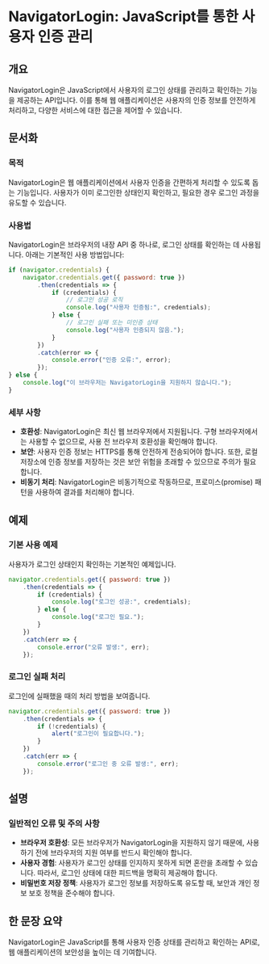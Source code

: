 <!--
Meta Description: # NavigatorLogin: JavaScript를 통한 사용자 인증 관리 ## 개요 NavigatorLogin은 JavaScript에서 사용자의 로그인 상태를 관리하고 확인하는 기능을 제공하는 API입니다. 이를 통해 웹 애플리케이션은 사용자의 인증 정보를 안전하게...
Meta Keywords: 로그인, credentials, console, 사용자, navigatorlogin은
-->

# NavigatorLogin: JavaScript를 통한 사용자 인증 관리

## 개요
NavigatorLogin은 JavaScript에서 사용자의 로그인 상태를 관리하고 확인하는 기능을 제공하는 API입니다. 이를 통해 웹 애플리케이션은 사용자의 인증 정보를 안전하게 처리하고, 다양한 서비스에 대한 접근을 제어할 수 있습니다.

## 문서화
### 목적
NavigatorLogin은 웹 애플리케이션에서 사용자 인증을 간편하게 처리할 수 있도록 돕는 기능입니다. 사용자가 이미 로그인한 상태인지 확인하고, 필요한 경우 로그인 과정을 유도할 수 있습니다.

### 사용법
NavigatorLogin은 브라우저의 내장 API 중 하나로, 로그인 상태를 확인하는 데 사용됩니다. 아래는 기본적인 사용 방법입니다:

```javascript
if (navigator.credentials) {
    navigator.credentials.get({ password: true })
        .then(credentials => {
            if (credentials) {
                // 로그인 성공 로직
                console.log("사용자 인증됨:", credentials);
            } else {
                // 로그인 실패 또는 미인증 상태
                console.log("사용자 인증되지 않음.");
            }
        })
        .catch(error => {
            console.error("인증 오류:", error);
        });
} else {
    console.log("이 브라우저는 NavigatorLogin을 지원하지 않습니다.");
}
```

### 세부 사항
- **호환성**: NavigatorLogin은 최신 웹 브라우저에서 지원됩니다. 구형 브라우저에서는 사용할 수 없으므로, 사용 전 브라우저 호환성을 확인해야 합니다.
- **보안**: 사용자 인증 정보는 HTTPS를 통해 안전하게 전송되어야 합니다. 또한, 로컬 저장소에 인증 정보를 저장하는 것은 보안 위험을 초래할 수 있으므로 주의가 필요합니다.
- **비동기 처리**: NavigatorLogin은 비동기적으로 작동하므로, 프로미스(promise) 패턴을 사용하여 결과를 처리해야 합니다.

## 예제
### 기본 사용 예제
사용자가 로그인 상태인지 확인하는 기본적인 예제입니다.

```javascript
navigator.credentials.get({ password: true })
    .then(credentials => {
        if (credentials) {
            console.log("로그인 성공:", credentials);
        } else {
            console.log("로그인 필요.");
        }
    })
    .catch(err => {
        console.error("오류 발생:", err);
    });
```

### 로그인 실패 처리
로그인에 실패했을 때의 처리 방법을 보여줍니다.

```javascript
navigator.credentials.get({ password: true })
    .then(credentials => {
        if (!credentials) {
            alert("로그인이 필요합니다.");
        }
    })
    .catch(err => {
        console.error("로그인 중 오류 발생:", err);
    });
```

## 설명
### 일반적인 오류 및 주의 사항
- **브라우저 호환성**: 모든 브라우저가 NavigatorLogin을 지원하지 않기 때문에, 사용하기 전에 브라우저의 지원 여부를 반드시 확인해야 합니다.
- **사용자 경험**: 사용자가 로그인 상태를 인지하지 못하게 되면 혼란을 초래할 수 있습니다. 따라서, 로그인 상태에 대한 피드백을 명확히 제공해야 합니다.
- **비밀번호 저장 정책**: 사용자가 로그인 정보를 저장하도록 유도할 때, 보안과 개인 정보 보호 정책을 준수해야 합니다.

## 한 문장 요약
NavigatorLogin은 JavaScript를 통해 사용자 인증 상태를 관리하고 확인하는 API로, 웹 애플리케이션의 보안성을 높이는 데 기여합니다.